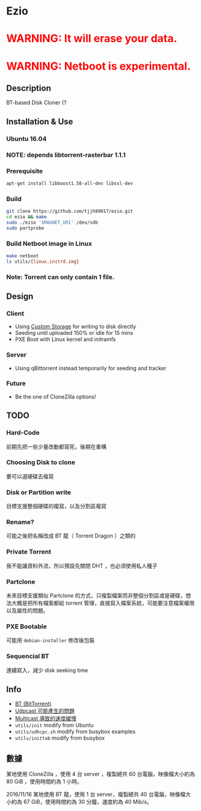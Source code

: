 # Ezio

<h1><font color="red">WARNING: It will erase your data.</font></h1>
<h1><font color="red">WARNING: Netboot is experimental.</font></h1>

## Description

BT-based Disk Cloner (?

## Installation & Use

### Ubuntu 16.04

### NOTE: depends libtorrent-rasterbar 1.1.1

### Prerequisite

``` bash
apt-get install libboost1.58-all-dev libssl-dev
```

### Build

```bash
git clone https://github.com/tjjh89017/ezio.git
cd ezio && make
sudo ./ezio '$MAGNET_URI' /dev/sdb
sudo partprobe
```

### Build Netboot image in Linux

```bash
make netboot
ls utils/{linux,initrd.img}
```

### Note: Torrent can only contain 1 file.

## Design

### Client 

* Using [Custom Storage](http://libtorrent.org/reference-Custom_Storage.html#overview) for writing to disk directly
* Seeding until uploaded 150% or idle for 15 mins
* PXE Boot with Linux kernel and initramfs

### Server

* Using qBittorrent instead temporarily for seeding and tracker

### Future

* Be the one of CloneZilla options!

## TODO

### Hard-Code
前期先把一些少量改動都寫死，後期在重構

### Choosing Disk to clone
要可以選硬碟去複寫

### Disk or Partition write
目標支援整個硬碟的複寫，以及分割區複寫

### Rename?
可能之後把名稱改成 BT 龍（ Torrent Dragon ）之類的

### Private Torrent
我不能讓資料外流，所以預設先關閉 DHT ，也必須使用私人種子

### Partclone
未來目標支援類似 Partclone 的方式，只複製檔案而非整個分割區或是硬碟，想法大概是把所有檔案都給 torrent 管理，直接寫入檔案系統，可能要注意檔案權限以及屬性的問題。

### PXE Bootable
可能用 `debian-installer` 修改後包裝

### Sequencial BT
連續寫入，減少 disk seeking time

## Info

* [BT (BitTorrent)](https://en.wikipedia.org/wiki/BitTorrent)
* [Udpcast 可能產生的問題](http://newtoypia.blogspot.tw/2015/04/udpcast.html)
* [Multicast 導致的速度緩慢](http://drbl.nchc.org.tw/fine-print.php?path=./faq/1_DRBL_common/49_multicast_slow.faq#49_multicast_slow.faq)
* `utils/init` modify from Ubuntu
* `utils/udhcpc.sh` modify from busybox examples
* `utils/inittab` modify from busybox

## 數據

某地使用 CloneZilla ，使用 4 台 server ，複製總共 60 台電腦，映像檔大小約為 80 GiB ，使用時間約為 1 小時。

2016/11/16
某地使用 BT 龍，使用 1 台 server，複製總共 40 台電腦，映像檔大小約為 67 GiB，使用時間約為 30 分鐘，速度約為 40 Mib/s。
